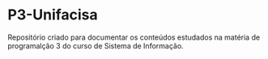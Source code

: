 # P3-Unifacisa
 Repositório criado para documentar os conteúdos estudados na matéria de programalção 3 do curso de Sistema de Informação.
